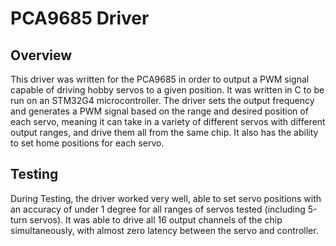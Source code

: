 # PCA9685 Driver #

## Overview ##

This driver was written for the PCA9685 in order to output a PWM signal capable of driving 
hobby servos to a given position. It was written in C to be run on an STM32G4 microcontroller. 
The driver sets the output frequency and generates a PWM signal based on the range and desired 
position of each servo, meaning it can take in a variety of different servos with different 
output ranges, and drive them all from the same chip. It also has the ability to set home 
positions for each servo.

## Testing ##

During Testing, the driver worked very well, able to set servo positions with an accuracy of 
under 1 degree for all ranges of servos tested (including 5-turn servos). It was able to drive
all 16 output channels of the chip simultaneously, with almost zero latency between the servo 
and controller.
